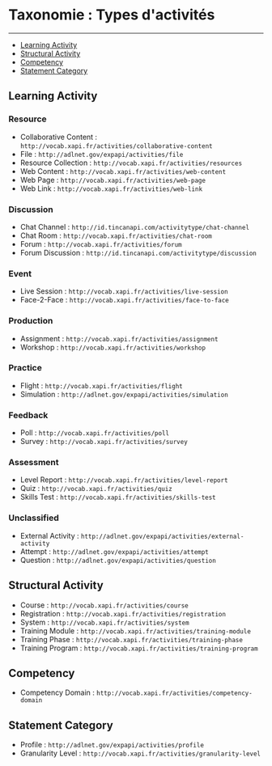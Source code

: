 # Taxonomie : Types d'activités

---

- [Learning Activity](#learning)
- [Structural Activity](#structural)
- [Competency](#competencies)
- [Statement Category](#categories)


<a name="learning"></a>
## Learning Activity

### Resource

- Collaborative Content : `http://vocab.xapi.fr/activities/collaborative-content`
- File : `http://adlnet.gov/expapi/activities/file`
- Resource Collection : `http://vocab.xapi.fr/activities/resources`
- Web Content : `http://vocab.xapi.fr/activities/web-content`
- Web Page : `http://vocab.xapi.fr/activities/web-page`
- Web Link : `http://vocab.xapi.fr/activities/web-link`

### Discussion

- Chat Channel : `http://id.tincanapi.com/activitytype/chat-channel`
- Chat Room : `http://vocab.xapi.fr/activities/chat-room`
- Forum : `http://vocab.xapi.fr/activities/forum`
- Forum Discussion : `http://id.tincanapi.com/activitytype/discussion`

### Event

- Live Session : `http://vocab.xapi.fr/activities/live-session`
- Face-2-Face : `http://vocab.xapi.fr/activities/face-to-face`

### Production

- Assignment : `http://vocab.xapi.fr/activities/assignment`
- Workshop : `http://vocab.xapi.fr/activities/workshop`

### Practice

- Flight : `http://vocab.xapi.fr/activities/flight`
- Simulation : `http://adlnet.gov/expapi/activities/simulation`

### Feedback

- Poll : `http://vocab.xapi.fr/activities/poll`
- Survey : `http://vocab.xapi.fr/activities/survey`

### Assessment

- Level Report : `http://vocab.xapi.fr/activities/level-report`
- Quiz : `http://vocab.xapi.fr/activities/quiz`
- Skills Test : `http://vocab.xapi.fr/activities/skills-test`

### Unclassified

- External Activity : `http://adlnet.gov/expapi/activities/external-activity`
- Attempt : `http://adlnet.gov/expapi/activities/attempt`
- Question : `http://adlnet.gov/expapi/activities/question`


<a name="structural"></a>
## Structural Activity

- Course : `http://vocab.xapi.fr/activities/course`
- Registration : `http://vocab.xapi.fr/activities/registration`
- System : `http://vocab.xapi.fr/activities/system`
- Training Module : `http://vocab.xapi.fr/activities/training-module`
- Training Phase : `http://vocab.xapi.fr/activities/training-phase`
- Training Program : `http://vocab.xapi.fr/activities/training-program`


<a name="competencies"></a>
## Competency

- Competency Domain : `http://vocab.xapi.fr/activities/competency-domain`


<a name="categories"></a>
## Statement Category

- Profile : `http://adlnet.gov/expapi/activities/profile`
- Granularity Level : `http://vocab.xapi.fr/activities/granularity-level`

